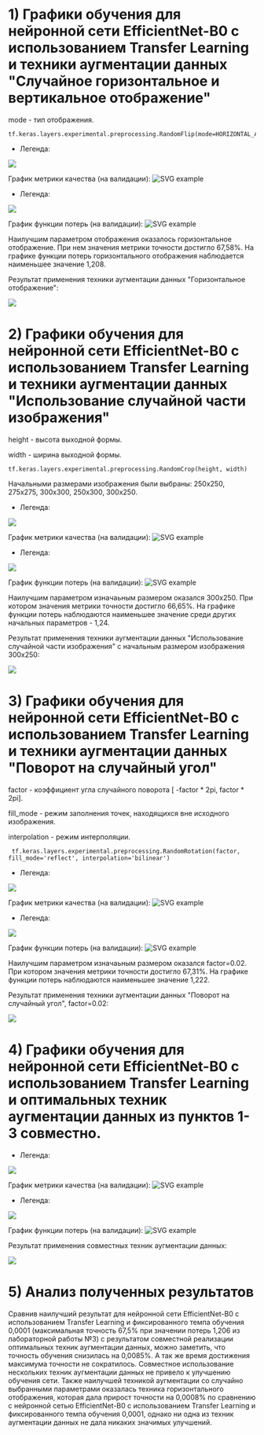 # 1) Графики обучения для нейронной сети EfficientNet-B0 с использованием Transfer Learning и техники аугментации данных "Случайное горизонтальное и вертикальное отображение"

 mode - тип отображения.
```
tf.keras.layers.experimental.preprocessing.RandomFlip(mode=HORIZONTAL_AND_VERTICAL)
```

  - Легенда:

   ![](./Images/Flip_Acur.png)
  
   График метрики качества (на валидации):
   ![SVG example](./Images/epoch_categorical_accuracy_1.svg)

  - Легенда:

   ![](./Images/Flip_Loss.png)

  График функции потерь (на валидации):
   ![SVG example](./Images/epoch_loss_1.svg)

Наилучшим параметром отображения оказалось горизонтальное отображение. При нем значения метрики точности достигло 67,58%. На графике функции потерь горизонтального отображения наблюдается наименьшее значение 1,208. 

Результат применения техники аугментации данных "Горизонтальное отображение":

![](./Images/img_horizontal.jpg)

# 2) Графики обучения для нейронной сети EfficientNet-B0 с использованием Transfer Learning и техники аугментации данных "Использование случайной части изображения" 
  
  height - высота выходной формы.
  
  width - ширина выходной формы.
```
tf.keras.layers.experimental.preprocessing.RandomCrop(height, width)
```
 
 Начальными размерами изображения были выбраны: 250x250, 275x275, 300x300, 250x300, 300x250.
 
  - Легенда:

   ![](./Images/Crop_Accur.png)
  
   График метрики качества (на валидации):
   ![SVG example](./Images/epoch_categorical_accuracy_2.svg)
   
   - Легенда:

   ![](./Images/Crop_Loss.png)

  График функции потерь (на валидации):
   ![SVG example](./Images/epoch_loss_2.svg)
   
   Наилучшим параметром изначаьным размером оказался 300x250. При котором значения метрики точности достигло 66,65%. На графике функции потерь наблюдаются наименьшее значение среди других начальных параметров - 1,24. 
   
   Результат применения техники аугментации данных "Использование случайной части изображения" с начальным размером изображения 300x250:

![](./Images/img_crop.jpg)

# 3) Графики обучения для нейронной сети EfficientNet-B0 с использованием Transfer Learning и техники аугментации данных "Поворот на случайный угол"
 
 factor - коэффициент угла случайного поворота  [ -factor * 2pi, factor * 2pi].
 
 fill_mode - режим заполнения точек, находящихся вне исходного изображения.
 
 interpolation - режим интерполяции. 
```
 tf.keras.layers.experimental.preprocessing.RandomRotation(factor, fill_mode='reflect', interpolation='bilinear')
```

  - Легенда:

   ![](./Images/Rot_Accur.png)
  
   График метрики качества (на валидации):
   ![SVG example](./Images/epoch_categorical_accuracy_3.svg)
   
   - Легенда:

   ![](./Images/Rot_Locc.png)

  График функции потерь (на валидации):
   ![SVG example](./Images/epoch_loss_3.svg)
   
   Наилучшим параметром изначаьным размером оказался factor=0.02. При котором значения метрики точности достигло 67,31%. На графике функции потерь наблюдаются наименьшее значение 1,222. 
   
   Результат применения техники аугментации данных "Поворот на случайный угол", factor=0.02:

![](./Images/img_rotation.jpg)
   
   # 4) Графики обучения для нейронной сети EfficientNet-B0 с использованием Transfer Learning и оптимальных техник аугментации данных из пунктов 1-3 совместно. 
  
  - Легенда:

   ![](./Images/Com_Acc.png)
  
   График метрики качества (на валидации):
   ![SVG example](./Images/epoch_categorical_accuracy_4.svg)
   
   - Легенда:

   ![](./Images/Comb_Loss.png)

  График функции потерь (на валидации):
   ![SVG example](./Images/epoch_loss_4.svg)
   
   Результат применения совместных техник аугментации данных:

![](./Images/img_combination.jpg)

# 5) Анализ полученных результатов

   Сравнив наилучший результат для нейронной сети EfficientNet-B0 с использованием Transfer Learning и фиксированного темпа обучения 0,0001 (максимальная точность 67,5% при значении потерь 1,206 из лабораторной работы №3) с результатом совместной реализации оптимальных техник аугментации данных, можно заметить, что точность обучения снизилась на 0,0085%. А так же время достижения максимума точности не сократилось. Совместное использование нескольких техник аугментации данных не привело к улучшению обучения сети. Также наилучшей техникой аугментации со случайно выбранными параметрами оказалась техника горизонтального отображения, которая дала прирост точности на 0,0008% по сравнению с нейронной сетью EfficientNet-B0 с использованием Transfer Learning и фиксированного темпа обучения 0,0001, однако ни одна из техник аугментации данных не дала никаких значимых улучшений.
